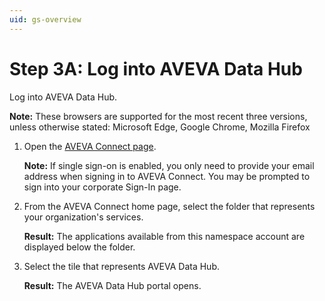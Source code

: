 ```yaml
---
uid: gs-overview
---
```


# Step 3A: Log into AVEVA Data Hub

Log into AVEVA Data Hub.

**Note:** These browsers are supported for the most recent three versions, unless otherwise stated: Microsoft Edge, Google Chrome, Mozilla Firefox

1. Open the [AVEVA Connect page](https://connect.aveva.com/). 

   **Note:** If single sign-on is enabled, you only need to provide your email address when signing in to AVEVA Connect. You may be prompted to sign into your corporate Sign-In page.

1. From the AVEVA Connect home page, select the folder that represents your organization's services.
   
   **Result:** The applications available from this namespace account are displayed below the folder. 
     
1. Select the tile that represents AVEVA Data Hub.

   **Result:** The AVEVA Data Hub portal opens.
